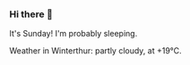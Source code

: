 ### Hi there :wave:

It's Sunday! I'm probably sleeping.

Weather in Winterthur: partly cloudy, at +19°C.

